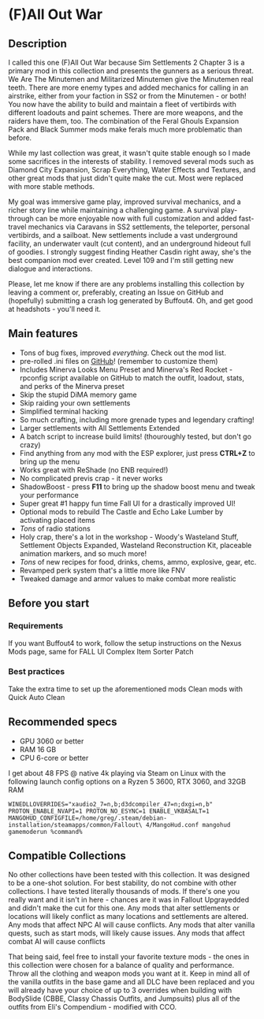 # (F)All Out War

## Description

I called this one (F)All Out War because Sim Settlements 2 Chapter 3 is a primary mod in this collection and presents the gunners as a serious threat. We Are The Minutemen and Militarized Minutemen give the Minutemen real teeth. There are more enemy types and added mechanics for calling in an airstrike, either from your faction in SS2 or from the Minutemen - or both! You now have the ability to build and maintain a fleet of vertibirds with different loadouts and paint schemes. There are more weapons, and the raiders have them, too. The combination of the Feral Ghouls Expansion Pack and Black Summer mods make ferals much more problematic than before.

While my last collection was great, it wasn't quite stable enough so I made some sacrifices in the interests of stability. I removed several mods such as Diamond City Expansion, Scrap Everything, Water Effects and Textures, and other great mods that just didn't quite make the cut. Most were replaced with more stable methods.

My goal was immersive game play, improved survival mechanics, and a richer story line while maintaining a challenging game. A survival play-through can be more enjoyable now with full customization and added fast-travel mechanics via Caravans in SS2 settlements, the teleporter, personal vertibirds, and a sailboat. New settlements include a vast underground facility, an underwater vault (cut content), and an underground hideout full of goodies. I strongly suggest finding Heather Casdin right away, she's the best companion mod ever created. Level 109 and I'm still getting new dialogue and interactions.

Please, let me know if there are any problems installing this collection by leaving a comment or, preferably, creating an Issue on GitHub and (hopefully) submitting a crash log generated by Buffout4.
Oh, and get good at headshots - you'll need it.

## Main features

- Tons of bug fixes, improved _everything_. Check out the mod list.
- pre-rolled .ini files on [GitHub](https://github.com/Bus42/f_all_out_war)! (remember to customize them)
- Includes Minerva Looks Menu Preset and Minerva's Red Rocket - rpconfig script available on GitHub to match the outfit, loadout, stats, and perks of the Minerva preset
- Skip the stupid DiMA memory game
- Skip raiding your own settlements
- Simplified terminal hacking
- So much crafting, including more grenade types and legendary crafting!
- Larger settlements with All Settlements Extended
- A batch script to increase build limits! (thouroughly tested, but don't go crazy) 
- Find anything from any mod with the ESP explorer, just press **CTRL+Z** to bring up the menu
- Works great with ReShade (no ENB required!)
- No complicated previs crap - it never works
- ShadowBoost - press **F11** to bring up the shadow boost menu and tweak your performance
- Super great #1 happy fun time Fall UI for a drastically improved UI!
- Optional mods to rebuild The Castle and Echo Lake Lumber by activating placed items
- _Tons_ of radio stations
- Holy crap, there's a lot in the workshop - Woody's Wasteland Stuff, Settlement Objects Expanded, Wasteland Reconstruction Kit, placeable animation markers, and so much more!
- _Tons_ of new recipes for food, drinks, chems, ammo, explosive, gear, etc.
- Revamped perk system that's a little more like FNV
- Tweaked damage and armor values to make combat more realistic

## Before you start

### Requirements

If you want Buffout4 to work, follow the setup instructions on the Nexus Mods page, same for FALL UI Complex Item Sorter Patch

### Best practices

Take the extra time to set up the aforementioned mods
Clean mods with Quick Auto Clean

## Recommended specs

- GPU 3060 or better
- RAM 16 GB
- CPU 6-core or better

I get about 48 FPS @ native 4k playing via Steam on Linux with the following launch config options on a Ryzen 5 3600, RTX 3060, and 32GB RAM

```cli
WINEDLLOVERRIDES="xaudio2_7=n,b;d3dcompiler_47=n;dxgi=n,b" PROTON_ENABLE_NVAPI=1 PROTON_NO_ESYNC=1 ENABLE_VKBASALT=1 MANGOHUD_CONFIGFILE=/home/greg/.steam/debian-installation/steamapps/common/Fallout\ 4/MangoHud.conf mangohud gamemoderun %command%
```

## Compatible Collections

 No other collections have been tested with this collection. It was designed to be a one-shot solution. For best stability, do not combine with other collections. I have tested literally thousands of mods. If there's one you really want and it isn't in here - chances are it was in Fallout Upgrayedded and didn't make the cut for this one. Any mods that alter settlements or locations will likely conflict as many locations and settlements are altered. Any mods that affect NPC AI will cause conflicts. Any mods that alter vanilla quests, such as start mods, will likely cause issues. Any mods that affect combat AI will cause conflicts

 That being said, feel free to install your favorite texture mods - the ones in this collection were chosen for a balance of quality and performance. Throw all the clothing and weapon mods you want at it. Keep in mind all of the vanilla outfits in the base game and all DLC have been replaced and you will already have your choice of up to 3 overrides when building with BodySlide (CBBE, Classy Chassis Outfits, and Jumpsuits) plus all of the outfits from Eli's Compendium - modified with CCO.
